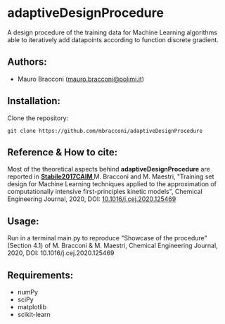 # adaptiveDesignProcedure

A design procedure of the training data for Machine Learning algorithms able to iteratively add datapoints according to function discrete gradient.

## Authors:
* Mauro Bracconi (mauro.bracconi@polimi.it)

## Installation:
Clone the repository:
```
git clone https://github.com/mbracconi/adaptiveDesignProcedure
```

## Reference & How to cite:
Most of the theoretical aspects behind **adaptiveDesignProcedure** are reported in [<b> Stabile2017CAIM </b>](https://arxiv.org/pdf/1701.03424.pdf)
M. Bracconi and M. Maestri, "Training set design for Machine Learning techniques applied to the approximation of computationally intensive first-principles kinetic models", Chemical Engineering Journal, 2020, DOI: [10.1016/j.cej.2020.125469](https://www.x-mol.com/paperRedirect/1261100893545275392)

## Usage:
Run in a terminal main.py to reproduce "Showcase of the procedure" (Section 4.1) of M. Bracconi & M. Maestri, Chemical Engineering Journal, 2020, DOI: 10.1016/j.cej.2020.125469

## **Requirements:**
* numPy
* sciPy
* matplotlib
* scikit-learn
